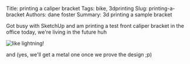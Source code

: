 Title: printing a caliper bracket
Tags: bike, 3dprinting
Slug: printing-a-bracket
Authors: dane foster
Summary: 3d printing a sample bracket


Got busy with SketchUp and am printing a test front caliper bracket in the office today, we're living in the future huh

![like lightning!]({filename}/static/caliper_bracket.jpg)

and (yes, we'll get a metal one once we prove the design ;p)
